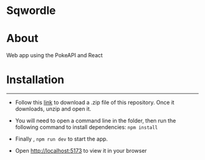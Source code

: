 # Sqwordle

# About

Web app using the PokeAPI and React

# Installation

---

- Follow this [link](https://github.com/ArdaAtik/React-PokeAPI/archive/refs/heads/main.zip) to download a .zip
  file of this repository. Once it downloads, unzip and open it.

- You will need to open a command line in the folder, then run the following command to install dependencies:
  `npm install`

- Finally , `npm run dev` to start the app.
- Open [http://localhost:5173](http://localhost:5173) to
  view it in your browser
